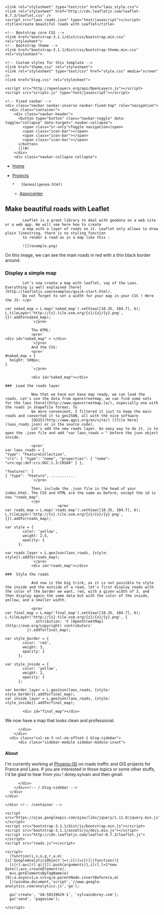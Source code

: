<!DOCTYPE html>
<html lang="en">
  <head>
    <meta charset="utf-8">
    <meta http-equiv="X-UA-Compatible" content="IE=edge">
    <meta name="viewport" content="width=device-width, initial-scale=1">
    <meta name="description" content="">
    <meta name="author" content="">
    <link rel="shortcut icon" href="../../assets/ico/favicon.ico">

    <link rel="stylesheet" type="text/css" href="laos_style.css">
    <link rel="stylesheet" href="http://cdn.leafletjs.com/leaflet-0.7.3/leaflet.css" />
    <script src="laos_roads.json" type="text/javascript"></script>
    <title>Create beautiful roads with Leaflet</title>

    <!-- Bootstrap core CSS -->
    <link href="bootstrap-3.1.1/dist/css/bootstrap.min.css" rel="stylesheet">
    <!-- Bootstrap theme -->
    <link href="bootstrap-3.1.1/dist/css/bootstrap-theme.min.css" rel="stylesheet">

    <!-- Custom styles for this template -->
    <link href="theme.css" rel="stylesheet">
    <link rel="stylesheet" type="text/css" href="style.css" media="screen" />
    <link href="blog.css" rel="stylesheet">

    <script src="http://openlayers.org/api/OpenLayers.js"></script>
    <script src="scripts.js" type="text/javascript"></script>
  </head>

  <body>

    <!-- Fixed navbar -->
    <div class="navbar navbar-inverse navbar-fixed-top" role="navigation">
      <div class="container">
        <div class="navbar-header">
          <button type="button" class="navbar-toggle" data-toggle="collapse" data-target=".navbar-collapse">
            <span class="sr-only">Toggle navigation</span>
            <span class="icon-bar"></span>
            <span class="icon-bar"></span>
            <span class="icon-bar"></span>
          </button>
          [](#)
        </div>
        <div class="navbar-collapse collapse">

*   [Home](index.html)
*   [Projects ](#)

        *   [Genea](genea.html)
    *   [Appycenter](appycenter.html)
        </div><!--/.nav-collapse -->
      </div>
    </div>

    <div class="container" >
      <div class="row">
        <div class="col-sm-8 blog-main">
          <div class="blog-post">

## Make beautiful roads with Leaflet

            Leaflet is a great library to deal with geodata on a web site or a web app. We will see here how to create
            a map with a layer of roads on it. Leaflet only allows to draw plain linestring, there is no styling function 
            to render a road as in a map like this :

            ![](example.png)

On this image, we can see the main roads in red with a thin black border around.

###  Display a simple map

            Let's now create a map with leaflet, say of the Laos. Everything is well explained [here](http://leafletjs.com/examples/quick-start.html).
            Do not forget to set a width for your map in your CSS ! Here the JS: </p>

    var naked_map = L.map('naked_map').setView([18.35, 104.7], 6); 
    L.tileLayer('http://{s}.tile.osm.org/{z}/{x}/{y}.png', {}).addTo(naked_map);
                `</pre> 

                The HTML:
                <pre>`
    <div id="naked_map" > </div>
                `</pre> 
                And the CSS: 
                <pre>`
    #naked_map = {
      height: 500px;
    }
                `</pre> 

                <div id="naked_map"></div>

    ###  Load the roads layer

                Now that we have our base map ready, we can load the roads. Let's use the data from openstreetmap, we can find some sets for the laos [here](http://www.openstreetmap.la/), especially one with the roads in shapefile format. To
                be more convenient, I filtered it just to keep the main roads and converted it to geoJSON, all with the nice software
                [QGIS](http://www.qgis.org/en/site/) ([file here](laos_roads.json) or in the source code).
                Let's add the new roads layer. An easy way to do it, is to open the .json file and add "var laos_roads = " before the json object inside. 

                <pre>`
    var laos_roads = {
    "type": "FeatureCollection",
    "crs": { "type": "name", "properties": { "name": "urn:ogc:def:crs:OGC:1.3:CRS84" } },

    "features": [
    { "type": "Feature", ...........
                `</pre> 

                Then, include the .json file in the head of your index.html. The CSS and HTML are the same as before, except the id is now "roads_map".
                </p>
                            <pre>`
    var roads_map = L.map('roads_map').setView([18.35, 104.7], 6);
    L.tileLayer('http://{s}.tile.osm.org/{z}/{x}/{y}.png', {}).addTo(roads_map);

    var style = {
            color: 'yellow',
            weight: 2.5,
            opacity: 1
          };

    var roads_layer = L.geoJson(laos_roads, {style: style}).addTo(roads_map);
                `</pre> 
                <div id="roads_map"></div>

    ###  Style the roads

                And now is the big trick, as it is not possible to style the inside and the outside of a road, let's first display roads with the color of the border we want, red, with a given width of 3, and then display again the same data but with the color of the inside, yellow, and a smaller width.

                <pre>`
    var final_map = L.map('final_map').setView([18.35, 104.7], 6);
    L.tileLayer('http://{s}.tile.osm.org/{z}/{x}/{y}.png', {
                  attribution: '© [OpenStreetMap](http://osm.org/copyright) contributors'
              }).addTo(final_map);

    var style_border = {
            color: 'red',
            weight: 3,
            opacity: 1
          };

    var style_inside = {
            color: 'yellow',
            weight: 2,
            opacity: 1
          };

    var border_layer = L.geoJson(laos_roads, {style: style_border}).addTo(final_map);
    var inside_layer = L.geoJson(laos_roads, {style: style_inside}).addTo(final_map);

            <div id="final_map"></div>

We now have a map that looks clean and professional.

          </div>
        </div>
      <div class="col-sm-3 col-sm-offset-1 blog-sidebar">
          <div class="sidebar-module sidebar-module-inset">

#### About

I'm currently working at [Phoenix-ISI](http://www.phoenix-isi.fr/fr/) on roads traffic and GIS projects for France and Laos. If you are interested in those topics or some other stuffs, I'd be glad to hear from you ! dorey.sylvain and then gmail. 

          </div>
        </div><!-- /.blog-sidebar -->
      </div>
    </div>

    </div> <!-- /container -->

    <script src="https://ajax.googleapis.com/ajax/libs/jquery/1.11.0/jquery.min.js"></script>
    <script src="bootstrap-3.1.1/dist/js/bootstrap.min.js"></script>
    <script src="bootstrap-3.1.1/assets/js/docs.min.js"></script>
    <script src="http://cdn.leafletjs.com/leaflet-0.7.3/leaflet.js"></script>
    <script src="roads.js"></script>

    <script>
      (function(i,s,o,g,r,a,m){i['GoogleAnalyticsObject']=r;i[r]=i[r]||function(){
      (i[r].q=i[r].q||[]).push(arguments)},i[r].l=1*new Date();a=s.createElement(o),
      m=s.getElementsByTagName(o)[0];a.async=1;a.src=g;m.parentNode.insertBefore(a,m)
      })(window,document,'script','//www.google-analytics.com/analytics.js','ga');

      ga('create', 'UA-50139629-1', 'sylvaindorey.com');
      ga('send', 'pageview');

    </script>

  </body>
</html>